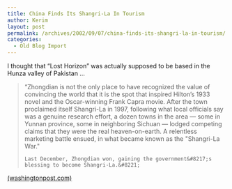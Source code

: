 ```yaml
---
title: China Finds Its Shangri-La In Tourism
author: Kerim
layout: post
permalink: /archives/2002/09/07/china-finds-its-shangri-la-in-tourism/
categories:
  - Old Blog Import
---
```

I thought that &#8220;Lost Horizon&#8221; was actually supposed to be based in the Hunza valley of Pakistan &#8230;


>   &#8220;Zhongdian is not the only place to have recognized the value of convincing the world that it is the spot that inspired Hilton&#8217;s 1933 novel and the Oscar-winning Frank Capra movie. After the town proclaimed itself Shangri-La in 1997, following what local officials say was a genuine research effort, a dozen towns in the area &#8212; some in Yunnan province, some in neighboring Sichuan &#8212; lodged competing claims that they were the real heaven-on-earth. A relentless marketing battle ensued, in what became known as the "Shangri-La War." 
>   
>   
>     Last December, Zhongdian won, gaining the government&#8217;s blessing to become Shangri-La.&#8221;
>   


<a href="http://www.washingtonpost.com/ac2/wp-dyn?pagename=article&node=&contentId=A24484-2002Sep1" onclick="_gaq.push(['_trackEvent', 'outbound-article', 'http://www.washingtonpost.com/ac2/wp-dyn?pagename=article&node=&contentId=A24484-2002Sep1', '(washingtonpost.com)']);" >(washingtonpost.com)</a>

